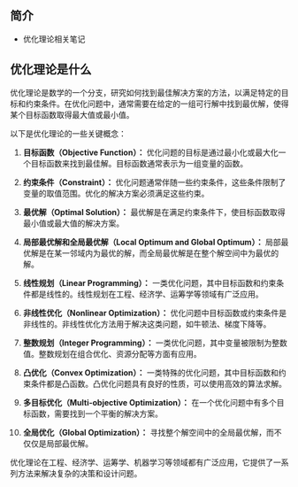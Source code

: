 ## 简介

+ 优化理论相关笔记

## 优化理论是什么

优化理论是数学的一个分支，研究如何找到最佳解决方案的方法，以满足特定的目标和约束条件。在优化问题中，通常需要在给定的一组可行解中找到最优解，使得某个目标函数取得最大值或最小值。

以下是优化理论的一些关键概念：

1. **目标函数（Objective Function）：** 优化问题的目标是通过最小化或最大化一个目标函数来找到最佳解。目标函数通常表示为一组变量的函数。

2. **约束条件（Constraint）：** 优化问题通常伴随一些约束条件，这些条件限制了变量的取值范围。优化的解决方案必须满足这些约束。

3. **最优解（Optimal Solution）：** 最优解是在满足约束条件下，使目标函数取得最小值或最大值的解决方案。

4. **局部最优解和全局最优解（Local Optimum and Global Optimum）：** 局部最优解是在某一邻域内为最优的解，而全局最优解是在整个解空间中为最优的解。

5. **线性规划（Linear Programming）：** 一类优化问题，其中目标函数和约束条件都是线性的。线性规划在工程、经济学、运筹学等领域有广泛应用。

6. **非线性优化（Nonlinear Optimization）：** 优化问题中目标函数或约束条件是非线性的。非线性优化方法用于解决这类问题，如牛顿法、梯度下降等。

7. **整数规划（Integer Programming）：** 一类优化问题，其中变量被限制为整数值。整数规划在组合优化、资源分配等方面有应用。

8. **凸优化（Convex Optimization）：** 一类特殊的优化问题，其中目标函数和约束条件都是凸函数。凸优化问题具有良好的性质，可以使用高效的算法求解。

9. **多目标优化（Multi-objective Optimization）：** 在一个优化问题中有多个目标函数，需要找到一个平衡的解决方案。

10. **全局优化（Global Optimization）：** 寻找整个解空间中的全局最优解，而不仅仅是局部最优解。

优化理论在工程、经济学、运筹学、机器学习等领域都有广泛应用，它提供了一系列方法来解决复杂的决策和设计问题。